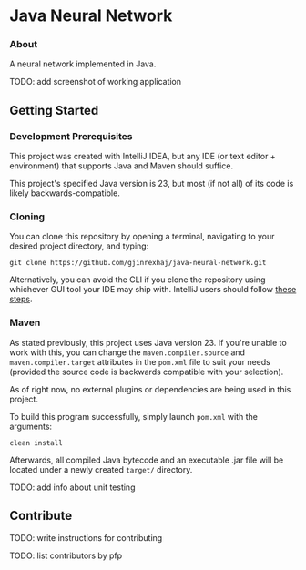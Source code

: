 # Java Neural Network

###  About
A neural network implemented in Java.

TODO: add screenshot of working application


## Getting Started
### Development Prerequisites
This project was created with IntelliJ IDEA, but any IDE (or text editor + environment) that supports Java and 
Maven should suffice.

This project's specified Java version is 23, but most (if not all) of its code is likely backwards-compatible. 

### Cloning
You can clone this repository by opening a terminal, navigating to your desired project directory, and typing:
```
git clone https://github.com/gjinrexhaj/java-neural-network.git
```

Alternatively, you can avoid the CLI if you clone the repository using whichever GUI tool your IDE may ship with. 
IntelliJ users should follow [these steps](https://www.jetbrains.com/help/idea/set-up-a-git-repository.html#clone-repo).

### Maven

As stated previously, this project uses Java version 23.
If you're unable to work with this, you can change the ```maven.compiler.source``` and ```maven.compiler.target```
attributes in the ```pom.xml``` file to suit your needs (provided the source code is backwards compatible with your
selection).

As of right now, no external plugins or dependencies are being used in this project.

To build this program successfully, simply launch ```pom.xml``` with the arguments:
```
clean install
```
Afterwards, all compiled Java bytecode and an executable .jar file will be located under a newly created ```target/```
directory.

TODO: add info about unit testing

## Contribute

TODO: write instructions for contributing

TODO: list contributors by pfp